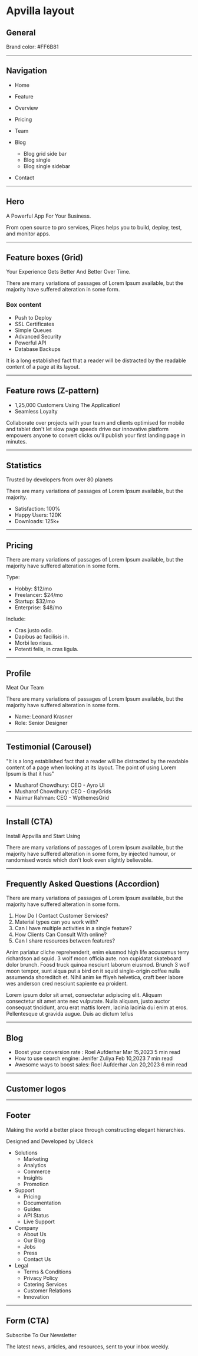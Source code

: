 # Apvilla layout

## General

Brand color: #FF6B81

---

## Navigation

- Home
- Feature
- Overview
- Pricing
- Team
- Blog

  - Blog grid side bar
  - Blog single
  - Blog single sidebar

- Contact

---

## Hero

A Powerful App For Your Business.

From open source to pro services, Piqes helps you to build, deploy, test, and monitor apps.

---

## Feature boxes (Grid)

Your Experience Gets Better And Better Over Time.

There are many variations of passages of Lorem Ipsum available, but the majority have suffered alteration in some form.

### Box content

- Push to Deploy
- SSL Certificates
- Simple Queues
- Advanced Security
- Powerful API
- Database Backups

It is a long established fact that a reader will be distracted by the readable content of a page at its layout.

---

## Feature rows (Z-pattern)

- 1,25,000 Customers Using The Application!
- Seamless Loyalty

Collaborate over projects with your team and clients optimised for mobile and tablet don't let slow page speeds drive our innovative platform empowers anyone to convert clicks ou'll publish your first landing page in minutes.

---

## Statistics

Trusted by developers from over 80 planets

There are many variations of passages of Lorem Ipsum available, but the majority.

- Satisfaction: 100%
- Happy Users: 120K
- Downloads: 125k+

---

## Pricing

There are many variations of passages of Lorem Ipsum available, but the majority have suffered alteration in some form.

Type:

- Hobby: $12/mo
- Freelancer: $24/mo
- Startup: $32/mo
- Enterprise: $48/mo

Include:

- Cras justo odio.
- Dapibus ac facilisis in.
- Morbi leo risus.
- Potenti felis, in cras ligula.

---

## Profile

Meat Our Team

There are many variations of passages of Lorem Ipsum available, but the majority have suffered alteration in some form.

- Name: Leonard Krasner
- Role: Senior Designer

---

## Testimonial (Carousel)

"It is a long established fact that a reader will be distracted by the readable content of a page when looking at its layout. The point of using Lorem Ipsum is that it has"

- Musharof Chowdhury: CEO - Ayro UI
- Musharof Chowdhury: CEO - GrayGrids
- Naimur Rahman: CEO - WpthemesGrid

---

## Install (CTA)

Install Appvilla and Start Using

There are many variations of passages of Lorem Ipsum available, but the majority have suffered alteration in some form, by injected humour, or randomised words which don't look even slightly believable.

---

## Frequently Asked Questions (Accordion)

There are many variations of passages of Lorem Ipsum available, but the majority have suffered alteration in some form.

1. How Do I Contact Customer Services?
2. Material types can you work with?
3. Can I have multiple activities in a single feature?
4. How Clients Can Consult With online?
5. Can I share resources between
   features?

Anim pariatur cliche reprehenderit, enim eiusmod high life accusamus terry richardson ad squid. 3 wolf moon officia aute. non cupidatat skateboard dolor brunch. Foosd truck quinoa nesciunt laborum eiusmod. Brunch 3 wolf moon tempor, sunt alqua put a bird on it squid single-origin coffee nulla assumenda shoreditch et. Nihil anim ke ffiyeh helvetica, craft beer labore wes anderson cred nesciunt sapiente ea proident.

Lorem ipsum dolor sit amet, consectetur adipiscing elit. Aliquam consectetur sit amet ante nec vulputate. Nulla aliquam, justo auctor consequat tincidunt, arcu erat mattis lorem, lacinia lacinia dui enim at eros. Pellentesque ut gravida augue. Duis ac dictum tellus

---

## Blog

- Boost your conversion rate : Roel Aufderhar Mar 15,2023 5 min read
- How to use search engine: Jenifer Zuliya Feb 10,2023 7 min read
- Awesome ways to boost sales: Roel Aufderhar Jan 20,2023 6 min read

---

## Customer logos

---

## Footer

Making the world a better place through constructing elegant hierarchies.

Designed and Developed by UIdeck

- Solutions
  - Marketing
  - Analytics
  - Commerce
  - Insights
  - Promotion
- Support
  - Pricing
  - Documentation
  - Guides
  - API Status
  - Live Support
- Company
  - About Us
  - Our Blog
  - Jobs
  - Press
  - Contact Us
- Legal
  - Terms & Conditions
  - Privacy Policy
  - Catering Services
  - Customer Relations
  - Innovation

---

## Form (CTA)

Subscribe To Our Newsletter

The latest news, articles, and resources, sent to your inbox weekly.
